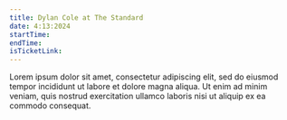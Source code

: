 ```yaml
---
title: Dylan Cole at The Standard
date: 4:13:2024
startTime:
endTime:
isTicketLink:
---
```


Lorem ipsum dolor sit amet, consectetur adipiscing elit, sed do eiusmod tempor incididunt ut labore et dolore magna aliqua. Ut enim ad minim veniam, quis nostrud exercitation ullamco laboris nisi ut aliquip ex ea commodo consequat.